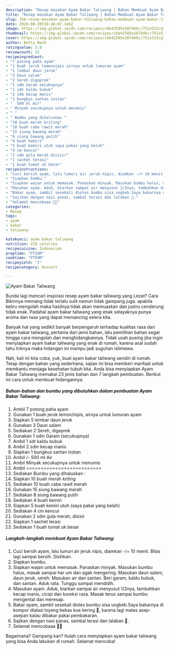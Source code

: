 ```yaml
---
description: "Resep masakan Ayam Bakar Taliwang | Bahan Membuat Ayam Bakar Taliwang Yang Menggugah Selera"
title: "Resep masakan Ayam Bakar Taliwang | Bahan Membuat Ayam Bakar Taliwang Yang Menggugah Selera"
slug: 358-resep-masakan-ayam-bakar-taliwang-bahan-membuat-ayam-bakar-taliwang-yang-menggugah-selera
date: 2020-08-30T20:48:07.346Z
image: https://img-global.cpcdn.com/recipes/cbb42585e107d46c/751x532cq70/ayam-bakar-taliwang-foto-resep-utama.jpg
thumbnail: https://img-global.cpcdn.com/recipes/cbb42585e107d46c/751x532cq70/ayam-bakar-taliwang-foto-resep-utama.jpg
cover: https://img-global.cpcdn.com/recipes/cbb42585e107d46c/751x532cq70/ayam-bakar-taliwang-foto-resep-utama.jpg
author: Betty Nash
ratingvalue: 3.8
reviewcount: 15
recipeingredient:
- "7 potong paha ayam"
- "1 buah jeruk lemonnipis airnya untuk lumuran ayam"
- "5 lembar daun jeruk"
- "3 Daun salam"
- "2 Sereh digeprek"
- "1 sdm Garam secukupnya"
- "1 sdt kaldu bubuk"
- "2 sdm kecap manis"
- "1 bungkus santan instan"
- "  500 ml Air"
- " Minyak secukupnya untuk menumis"
- " "
- " Bumbu yang dihaluskan "
- "10 buah merah kriting"
- "10 buah cabe rawit merah"
- "15 siung bawang merah"
- "8 siung bawang putih"
- "4 buah kemiri"
- "5 buah kemiri utuh saya pakai yang belah"
- "4 cm kencur"
- "2 sdm gula merah disisir"
- "1 sachet terasi"
- "1 buah tomat uk besar"
recipeinstructions:
- "Cuci bersih ayam, lalu lumuri air jeruk nipis, diamkan -/+ 10 menit. Bilas lagi sampai bersih. Sisihkan."
- "Siapkan bumbu."
- "Siapkan wajan untuk memasak. Panaskan minyak. Masukan bumbu halus, masak sampai har um dan agak mengering. Masukan daun salam, daun jeruk, sereh. Masukan air dan santan. Beri garam, kaldu bubuk, dan santan. Aduk rata. Tunggu sampai mendidih."
- "Masukan ayam. Aduk, biarkan sampai air menyusut 1/2nya, tambahkan kecap manis, cicipi dan koreksi rasa. Masak terus sampai bumbu mengental dan meresap."
- "Bakar ayam, sambil sesekali dioles bumbu sisa ungkeb.Saya bakarnya di kompor dialasi loyang bekas kue kering 🤭, karena lagi males asep-asepan kalau dibakar pakai pembakaran."
- "Sajikan dengan nasi panas, sambal terasi dan lalaban 🤩."
- "Selamat mencobaaa 🤗🥰"
categories:
- Resep
tags:
- ayam
- bakar
- taliwang

katakunci: ayam bakar taliwang 
nutrition: 218 calories
recipecuisine: Indonesian
preptime: "PT24M"
cooktime: "PT59M"
recipeyield: "2"
recipecategory: Dessert

---
```



![Ayam Bakar Taliwang](https://img-global.cpcdn.com/recipes/cbb42585e107d46c/751x532cq70/ayam-bakar-taliwang-foto-resep-utama.jpg)

Bunda lagi mencari inspirasi resep ayam bakar taliwang yang Lezat? Cara Bikinnya memang tidak terlalu sulit namun tidak gampang juga. apabila keliru mengolah maka hasilnya tidak akan memuaskan dan justru cenderung tidak enak. Padahal ayam bakar taliwang yang enak selayaknya punya aroma dan rasa yang dapat memancing selera kita.



Banyak hal yang sedikit banyak berpengaruh terhadap kualitas rasa dari ayam bakar taliwang, pertama dari jenis bahan, lalu pemilihan bahan segar hingga cara mengolah dan menghidangkannya. Tidak usah pusing jika ingin menyiapkan ayam bakar taliwang yang enak di rumah, karena asal sudah tahu triknya maka hidangan ini mampu jadi suguhan istimewa.


Nah, kali ini kita coba, yuk, buat ayam bakar taliwang sendiri di rumah. Tetap dengan bahan yang sederhana, sajian ini bisa memberi manfaat untuk membantu menjaga kesehatan tubuh kita. Anda bisa menyiapkan Ayam Bakar Taliwang memakai 23 jenis bahan dan 7 langkah pembuatan. Berikut ini cara untuk membuat hidangannya.

<!--inarticleads1-->

##### Bahan-bahan dan bumbu yang dibutuhkan dalam pembuatan Ayam Bakar Taliwang:

1. Ambil 7 potong paha ayam
1. Gunakan 1 buah jeruk lemon/nipis, airnya untuk lumuran ayam
1. Siapkan 5 lembar daun jeruk
1. Gunakan 3 Daun salam
1. Sediakan 2 Sereh, digeprek
1. Gunakan 1 sdm Garam (secukupnya)
1. Ambil 1 sdt kaldu bubuk
1. Ambil 2 sdm kecap manis
1. Siapkan 1 bungkus santan instan
1. Ambil  /- 500 ml Air
1. Ambil  Minyak secukupnya untuk menumis
1. Ambil  ==========================
1. Sediakan  Bumbu yang dihaluskan :
1. Siapkan 10 buah merah kriting
1. Sediakan 10 buah cabe rawit merah
1. Gunakan 15 siung bawang merah
1. Sediakan 8 siung bawang putih
1. Sediakan 4 buah kemiri
1. Siapkan 5 buah kemiri utuh (saya pakai yang belah)
1. Sediakan 4 cm kencur
1. Gunakan 2 sdm gula merah, disisir
1. Siapkan 1 sachet terasi
1. Sediakan 1 buah tomat uk besar




<!--inarticleads2-->

##### Langkah-langkah membuat Ayam Bakar Taliwang:

1. Cuci bersih ayam, lalu lumuri air jeruk nipis, diamkan -/+ 10 menit. Bilas lagi sampai bersih. Sisihkan.
1. Siapkan bumbu.
1. Siapkan wajan untuk memasak. Panaskan minyak. Masukan bumbu halus, masak sampai har um dan agak mengering. Masukan daun salam, daun jeruk, sereh. Masukan air dan santan. Beri garam, kaldu bubuk, dan santan. Aduk rata. Tunggu sampai mendidih.
1. Masukan ayam. Aduk, biarkan sampai air menyusut 1/2nya, tambahkan kecap manis, cicipi dan koreksi rasa. Masak terus sampai bumbu mengental dan meresap.
1. Bakar ayam, sambil sesekali dioles bumbu sisa ungkeb.Saya bakarnya di kompor dialasi loyang bekas kue kering 🤭, karena lagi males asep-asepan kalau dibakar pakai pembakaran.
1. Sajikan dengan nasi panas, sambal terasi dan lalaban 🤩.
1. Selamat mencobaaa 🤗🥰




Bagaimana? Gampang kan? Itulah cara menyiapkan ayam bakar taliwang yang bisa Anda lakukan di rumah. Selamat mencoba!
